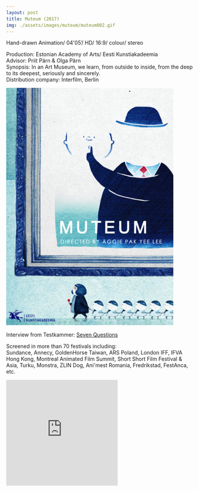 ```yaml
---
layout: post
title: Muteum (2017)
img: ./assets/images/muteum/muteum002.gif
---
```


Hand-drawn Animation/ 04'05’/ HD/ 16:9/ colour/ stereo

Production: Estonian Academy of Arts/ Eesti Kunstiakadeemia  
Advisor: Priit Pärn & Olga Pärn  
Synopsis: In an Art Museum, we learn, from outside to inside,
from the deep to its deepest, seriously and sincerely.  
Distribution company: Interfilm, Berlin

<img src="./assets/images/muteum/muteum001.jpg" alt="Muteum poster" width="450"/>

Interview from Testkammer: [Seven Questions](https://testkammer.com/2018/11/22/sieben-fragen-an-aggie-pak-yee-lee/)

Screened in more than 70 festivals including:  
Sundance, Annecy, GoldenHorse Taiwan, ARS Poland, London IFF, IFVA Hong Kong, Montreal Animated Film Summit, Short Short Film Festival & Asia, Turku, Monstra, ZLIN Dog, Ani'mest Romania, Fredrikstad, FestAnca, etc.

<div style="padding:56.25% 0 0 0;position:relative;"><iframe src="https://player.vimeo.com/video/231775926?h=7123925b30&title=0&byline=0&portrait=0" style="position:absolute;top:0;left:0;width:300px;height:100%;" frameborder="0" allow="autoplay; fullscreen; picture-in-picture" allowfullscreen></iframe></div><script src="https://player.vimeo.com/api/player.js"></script>
